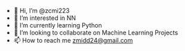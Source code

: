 - 👋 Hi, I’m @zcmi223
- 👀 I’m interested in NN
- 🌱 I’m currently learning Python
- 💞️ I’m looking to collaborate on Machine Learning Projects
- 📫 How to reach me zmidd24@gmail.com

<!---
zcmi223/zcmi223 is a ✨ special ✨ repository because its `README.md` (this file) appears on your GitHub profile.
You can click the Preview link to take a look at your changes.
--->
